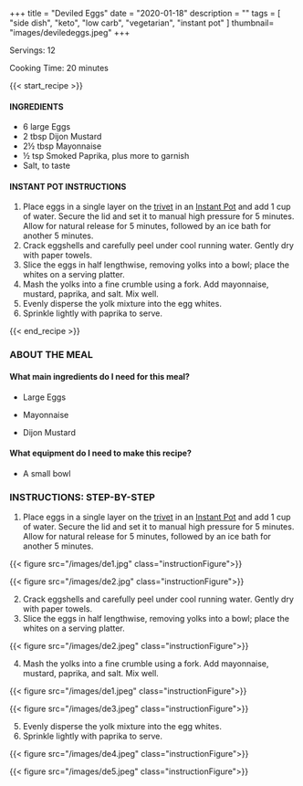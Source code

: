 +++
title = "Deviled Eggs"
date = "2020-01-18"
description = ""
tags = [
    "side dish",
    "keto", 
    "low carb",
    "vegetarian",
    "instant pot"
]
thumbnail= "images/deviledeggs.jpeg"
+++

Servings: 12 <!--more-->

Cooking Time: 20 minutes 

{{< start_recipe >}}

#### INGREDIENTS 

* 6 large Eggs 
* 2 tbsp Dijon Mustard
* 2½ tbsp Mayonnaise
* ½ tsp Smoked Paprika, plus more to garnish
* Salt, to taste  

#### INSTANT POT INSTRUCTIONS 

1. Place eggs in a single layer on the [trivet](https://amzn.to/38G3NNi) in an [Instant Pot](https://amzn.to/3qfNYCZ) and add 1 cup of water. Secure the lid and set it to manual high pressure for 5 minutes. Allow for natural release for 5 minutes, followed by an ice bath for another 5 minutes.  
2. Crack eggshells and carefully peel under cool running water. Gently dry with paper towels. 
3. Slice the eggs in half lengthwise, removing yolks into a bowl; place the whites on a serving platter. 
4. Mash the yolks into a fine crumble using a fork. Add mayonnaise, mustard, paprika, and salt. Mix well. 
5. Evenly disperse the yolk mixture into the egg whites. 
6. Sprinkle lightly with paprika to serve.

{{< end_recipe >}}

### ABOUT THE MEAL

#### What main ingredients do I need for this meal?

* Large Eggs 

* Mayonnaise

* Dijon Mustard

#### What equipment do I need to make this recipe?

* A small bowl 

### INSTRUCTIONS: STEP-BY-STEP 

1. Place eggs in a single layer on the [trivet](https://amzn.to/38G3NNi) in an [Instant Pot](https://amzn.to/3qfNYCZ) and add 1 cup of water. Secure the lid and set it to manual high pressure for 5 minutes. Allow for natural release for 5 minutes, followed by an ice bath for another 5 minutes.  

{{< figure src="/images/de1.jpg" class="instructionFigure">}}

{{< figure src="/images/de2.jpg" class="instructionFigure">}}

2. Crack eggshells and carefully peel under cool running water. Gently dry with paper towels. 
3. Slice the eggs in half lengthwise, removing yolks into a bowl; place the whites on a serving platter. 

{{< figure src="/images/de2.jpeg" class="instructionFigure">}}

4. Mash the yolks into a fine crumble using a fork. Add mayonnaise, mustard, paprika, and salt. Mix well. 

{{< figure src="/images/de1.jpeg" class="instructionFigure">}}

{{< figure src="/images/de3.jpeg" class="instructionFigure">}}

5. Evenly disperse the yolk mixture into the egg whites. 
6. Sprinkle lightly with paprika to serve.

{{< figure src="/images/de4.jpeg" class="instructionFigure">}}

{{< figure src="/images/de5.jpeg" class="instructionFigure">}}
